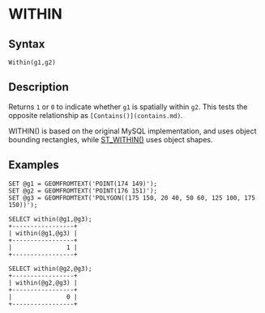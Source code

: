 
# WITHIN

## Syntax


```
Within(g1,g2)
```

## Description


Returns `1` or `0` to indicate whether `g1` is spatially within `g2`.
This tests the opposite relationship as `[Contains()](contains.md)`.


WITHIN() is based on the original MySQL implementation, and uses object bounding rectangles, while [ST_WITHIN()](st-within.md) uses object shapes.


## Examples


```
SET @g1 = GEOMFROMTEXT('POINT(174 149)');
SET @g2 = GEOMFROMTEXT('POINT(176 151)');
SET @g3 = GEOMFROMTEXT('POLYGON((175 150, 20 40, 50 60, 125 100, 175 150))');

SELECT within(@g1,@g3);
+-----------------+
| within(@g1,@g3) |
+-----------------+
|               1 |
+-----------------+

SELECT within(@g2,@g3);
+-----------------+
| within(@g2,@g3) |
+-----------------+
|               0 |
+-----------------+
```
